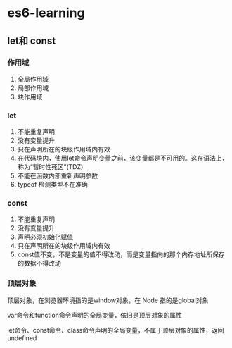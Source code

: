 # es6-learning

## let和 const

### 作用域

1. 全局作用域
2. 局部作用域
3. 块作用域

### let

1. 不能重复声明
2. 没有变量提升
3. 只在声明所在的块级作用域内有效
4. 在代码块内，使用let命令声明变量之前，该变量都是不可用的。这在语法上，称为“暂时性死区”(TDZ)
5. 不能在函数内部重新声明参数
6. typeof 检测类型不在准确

### const

1. 不能重复声明
2. 没有变量提升
3. 声明必须初始化赋值
4. 只在声明所在的块级作用域内有效
5. const值不变，不是变量的值不得改动，而是变量指向的那个内存地址所保存的数据不得改动

### 顶层对象

顶层对象，在浏览器环境指的是window对象，在 Node 指的是global对象

var命令和function命令声明的全局变量，依旧是顶层对象的属性

let命令、const命令、class命令声明的全局变量，不属于顶层对象的属性，返回undefined
